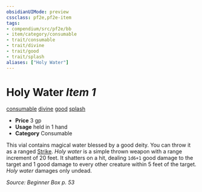 ```yaml
---
obsidianUIMode: preview
cssclass: pf2e,pf2e-item
tags:
- compendium/src/pf2e/bb
- item/category/consumable
- trait/consumable
- trait/divine
- trait/good
- trait/splash
aliases: ["Holy Water"]
---
```

# Holy Water *Item 1*  
[consumable](rules/traits/consumable.md)  [divine](rules/traits/divine.md)  [good](rules/traits/good.md)  [splash](rules/traits/splash.md)  

- **Price** 3 gp
- **Usage** held in 1 hand
- **Category** Consumable

This vial contains magical water blessed by a good deity. You can throw it as a ranged [Strike](rules/actions/strike.md). _Holy water_ is a simple thrown weapon with a range increment of 20 feet. It shatters on a hit, dealing `1d6+1` good damage to the target and 1 good damage to every other creature within 5 feet of the target. _Holy water_ damages only undead.

*Source: Beginner Box p. 53*